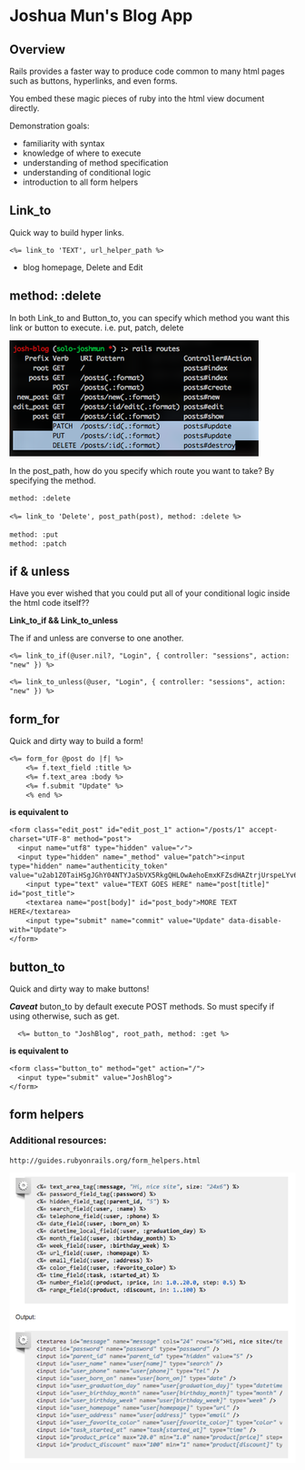 # Joshua Mun's Blog App

## Overview
Rails provides a faster way to produce code common to many html pages such as buttons, hyperlinks, and even forms.

You embed these magic pieces of ruby into the html view document directly.

Demonstration goals:
  - familiarity with syntax
  - knowledge of where to execute
  - understanding of method specification
  - understanding of conditional logic
  - introduction to all form helpers

## Link_to 
Quick way to build hyper links. 

```
<%= link_to 'TEXT', url_helper_path %>
```
  - blog homepage, Delete and Edit

## method: :delete
In both Link_to and Button_to, you can specify which method you want this link or button to execute. i.e. put, patch, delete

![Methods](app/assets/images/rails_routes.png?raw=true "Rails Routes")

In the post_path, how do you specify which route you want to take? By specifying the method.

```
method: :delete

<%= link_to 'Delete', post_path(post), method: :delete %>

method: :put
method: :patch
```

## if & unless
Have you ever wished that you could put all of your conditional logic inside the html code itself??

__Link_to_if && Link_to_unless__

The if and unless are converse to one another.

```
<%= link_to_if(@user.nil?, "Login", { controller: "sessions", action: "new" }) %>
```
```
<%= link_to_unless(@user, "Login", { controller: "sessions", action: "new" }) %>
```

## form_for
Quick and dirty way to build a form!

```
<%= form_for @post do |f| %>
    <%= f.text_field :title %>
    <%= f.text_area :body %>
    <%= f.submit "Update" %>
    <% end %>
```
__is equivalent to__
```
<form class="edit_post" id="edit_post_1" action="/posts/1" accept-charset="UTF-8" method="post">
  <input name="utf8" type="hidden" value="✓">
  <input type="hidden" name="_method" value="patch"><input type="hidden" name="authenticity_token" value="u2ab1Z0TaiHSgJGhY04NTYJaSbVX5RkgQHLOwAehoEmxKFZsdHAZtrjUrspeLYv6H5i23mEDToMou7KkGMsM1w==">
    <input type="text" value="TEXT GOES HERE" name="post[title]" id="post_title">
    <textarea name="post[body]" id="post_body">MORE TEXT HERE</textarea>
    <input type="submit" name="commit" value="Update" data-disable-with="Update">
</form>
```

## button_to
Quick and dirty way to make buttons!

*__Caveat__*
buton_to by default execute POST methods. So must specify if using otherwise, such as get.

```
  <%= button_to "JoshBlog", root_path, method: :get %>
```
__is equivalent to__
```
<form class="button_to" method="get" action="/">
  <input type="submit" value="JoshBlog">
</form>
```

## form helpers

### Additional resources:
```
http://guides.rubyonrails.org/form_helpers.html
```

![Form Helpers](app/assets/images/form_helpers.png?raw=true "Form Helpers")